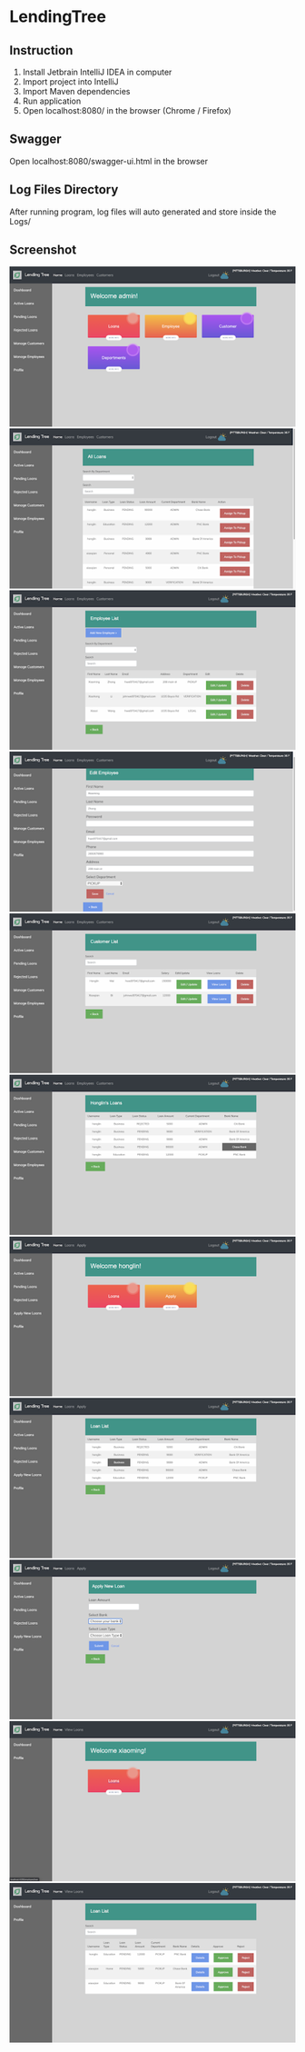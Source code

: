 # LendingTree

## Instruction
1. Install Jetbrain IntelliJ IDEA in computer
2. Import project into IntelliJ
3. Import Maven dependencies
4. Run application
5. Open localhost:8080/ in the browser (Chrome / Firefox)

## Swagger

Open localhost:8080/swagger-ui.html in the browser

## Log Files Directory

After running program, log files will auto generated and store inside the Logs/


## Screenshot
![ScreenShot](pics/unnamed11.png)
![ScreenShot](pics/unnamed10.png)
![ScreenShot](pics/unnamed9.png)
![ScreenShot](pics/unnamed8.png)
![ScreenShot](pics/unnamed7.png)
![ScreenShot](pics/unnamed6.png)
![ScreenShot](pics/unnamed5.png)
![ScreenShot](pics/unnamed4.png)
![ScreenShot](pics/unnamed3.png)
![ScreenShot](pics/unnamed2.png)
![ScreenShot](pics/unnamed.png)
